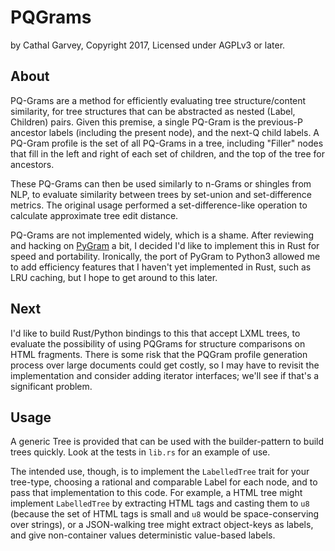 # PQGrams
by Cathal Garvey, Copyright 2017, Licensed under AGPLv3 or later.

## About
PQ-Grams are a method for efficiently evaluating tree structure/content similarity,
for tree structures that can be abstracted as nested (Label, Children) pairs.
Given this premise, a single PQ-Gram is the previous-P ancestor labels (including
the present node), and the next-Q child labels. A PQ-Gram profile is the set of
all PQ-Grams in a tree, including "Filler" nodes that fill in the left and right
of each set of children, and the top of the tree for ancestors.

These PQ-Grams can then be used similarly to n-Grams or shingles from NLP, to
evaluate similarity between trees by set-union and set-difference metrics.
The original usage performed a set-difference-like operation to calculate
approximate tree edit distance.

PQ-Grams are not implemented widely, which is a shame. After reviewing and hacking
on [PyGram][pygram] a bit, I decided I'd like to implement this in Rust for speed and
portability. Ironically, the port of PyGram to Python3 allowed me to add efficiency
features that I haven't yet implemented in Rust, such as LRU caching, but I hope
to get around to this later.

[pygram]: https://github.com/TylerGoeringer/PyGram

## Next
I'd like to build Rust/Python bindings to this that accept LXML trees, to evaluate
the possibility of using PQGrams for structure comparisons on HTML fragments.
There is some risk that the PQGram profile generation process over large documents
could get costly, so I may have to revisit the implementation and consider adding
iterator interfaces; we'll see if that's a significant problem.

## Usage
A generic Tree is provided that can be used with the builder-pattern to build
trees quickly. Look at the tests in `lib.rs` for an example of use.

The intended use, though, is to implement the `LabelledTree` trait for your
tree-type, choosing a rational and comparable Label for each node, and to pass
that implementation to this code. For example, a HTML tree might implement
`LabelledTree` by extracting HTML tags and casting them to `u8` (because the
set of HTML tags is small and `u8` would be space-conserving over strings), or
a JSON-walking tree might extract object-keys as labels, and give non-container
values deterministic value-based labels.

